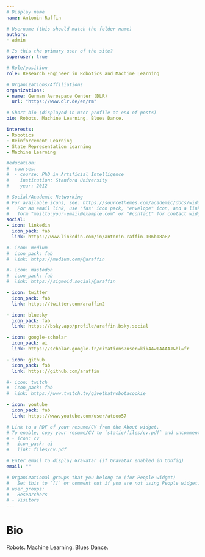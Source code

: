 ```yaml
---
# Display name
name: Antonin Raffin

# Username (this should match the folder name)
authors:
- admin

# Is this the primary user of the site?
superuser: true

# Role/position
role: Research Engineer in Robotics and Machine Learning

# Organizations/Affiliations
organizations:
- name: German Aerospace Center (DLR)
  url: "https://www.dlr.de/en/rm"

# Short bio (displayed in user profile at end of posts)
bio: Robots. Machine Learning. Blues Dance.

interests:
- Robotics
- Reinforcement Learning
- State Representation Learning
- Machine Learning

#education:
#  courses:
#  - course: PhD in Artificial Intelligence
#    institution: Stanford University
#    year: 2012

# Social/Academic Networking
# For available icons, see: https://sourcethemes.com/academic/docs/widgets/#icons
#   For an email link, use "fas" icon pack, "envelope" icon, and a link in the
#   form "mailto:your-email@example.com" or "#contact" for contact widget.
social:
- icon: linkedin
  icon_pack: fab
  link: https://www.linkedin.com/in/antonin-raffin-106b18a8/

#- icon: medium
#  icon_pack: fab
#  link: https://medium.com/@araffin

#- icon: mastodon
#  icon_pack: fab
#  link: https://sigmoid.social/@araffin

- icon: twitter
  icon_pack: fab
  link: https://twitter.com/araffin2

- icon: bluesky
  icon_pack: fab
  link: https://bsky.app/profile/araffin.bsky.social

- icon: google-scholar
  icon_pack: ai
  link: https://scholar.google.fr/citations?user=kik4AwIAAAAJ&hl=fr

- icon: github
  icon_pack: fab
  link: https://github.com/araffin

#- icon: twitch
#  icon_pack: fab
#  link: https://www.twitch.tv/givethatrobotacookie

- icon: youtube
  icon_pack: fab
  link: https://www.youtube.com/user/atooo57

# Link to a PDF of your resume/CV from the About widget.
# To enable, copy your resume/CV to `static/files/cv.pdf` and uncomment the lines below.
# - icon: cv
#   icon_pack: ai
#   link: files/cv.pdf

# Enter email to display Gravatar (if Gravatar enabled in Config)
email: ""

# Organizational groups that you belong to (for People widget)
#   Set this to `[]` or comment out if you are not using People widget.
# user_groups:
# - Researchers
# - Visitors
---
```


# Bio

Robots. Machine Learning. Blues Dance.
